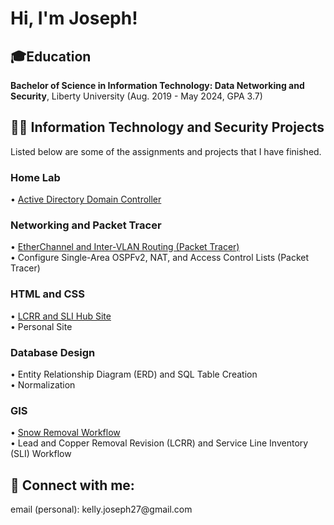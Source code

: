 <h1>Hi, I'm Joseph!</h1>

<h2>🎓Education</h2>
<b>Bachelor of Science in Information Technology: Data Networking and Security</b>, Liberty University (Aug. 2019 - May 2024, GPA 3.7)

<h2>👨‍💻 Information Technology and Security Projects</h2>
Listed below are some of the assignments and projects that I have finished.
<h3>Home Lab</h3>
• <a href="https://github.com/ImJKelly/ADDC_Lab">Active Directory Domain Controller</a>

<h3>Networking and Packet Tracer</h3>
• <a href="https://github.com/ImJKelly/EtherChannle_InterVlan--Lab">EtherChannel and Inter-VLAN Routing (Packet Tracer)</a></br>
• Configure Single-Area OSPFv2, NAT, and Access Control Lists (Packet Tracer)

<h3>HTML and CSS</h3>
• <a href="https://github.com/ImJKelly/LCRR_SLI">LCRR and SLI Hub Site</a></br>
• Personal Site

<h3>Database Design</h3>
• Entity Relationship Diagram (ERD) and SQL Table Creation</br>
• Normalization

<h3>GIS</h3>
• <a href= "https://github.com/ImJKelly/SnowRemoval">Snow Removal Workflow</a></br>
• Lead and Copper Removal Revision (LCRR) and Service Line Inventory (SLI) Workflow
  
<h2> 🤳 Connect with me:</h2>
email (personal): kelly.joseph27@gmail.com </br>

